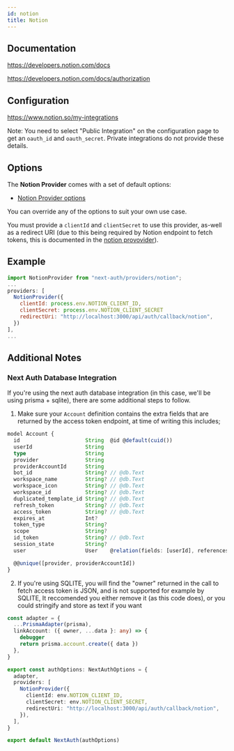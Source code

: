 ```yaml
---
id: notion
title: Notion
---
```


## Documentation

https://developers.notion.com/docs

https://developers.notion.com/docs/authorization

## Configuration

https://www.notion.so/my-integrations

Note: You need to select "Public Integration" on the configuration page to get an `oauth_id` and `oauth_secret`. Private integrations do not provide these details. 

## Options

The **Notion Provider** comes with a set of default options:

- [Notion Provider options](https://github.com/nextauthjs/next-auth/blob/main/packages/next-auth/src/providers/notion.ts)

You can override any of the options to suit your own use case.

You must provide a `clientId` and `clientSecret` to use this provider, as-well as a redirect URI (due to this being required by Notion endpoint to fetch tokens, this is documented in the [notion provovider](https://github.com/nextauthjs/next-auth/blob/main/packages/next-auth/src/providers/notion.ts)).

## Example

```js
import NotionProvider from "next-auth/providers/notion";
...
providers: [
  NotionProvider({
    clientId: process.env.NOTION_CLIENT_ID,
    clientSecret: process.env.NOTION_CLIENT_SECRET
    redirectUri: "http://localhost:3000/api/auth/callback/notion",
  })
],
...
```

## Additional Notes

### Next Auth Database Integration

If you're using the next auth database integration (in this case, we'll be using prisma + sqlite), there are some additional steps to follow.

1. Make sure your `Account` definition contains the extra fields that are returned by the access token endpoint, at time of writing this includes;

```ts
model Account {
  id                     String  @id @default(cuid())
  userId                 String
  type                   String
  provider               String
  providerAccountId      String
  bot_id                 String? // @db.Text
  workspace_name         String? // @db.Text
  workspace_icon         String? // @db.Text
  workspace_id           String? // @db.Text
  duplicated_template_id String? // @db.Text
  refresh_token          String? // @db.Text
  access_token           String? // @db.Text
  expires_at             Int?
  token_type             String?
  scope                  String?
  id_token               String? // @db.Text
  session_state          String?
  user                   User    @relation(fields: [userId], references: [id], onDelete: Cascade)

  @@unique([provider, providerAccountId])
}
```


2. If you're using SQLITE, you will find the "owner" returned in the call to fetch access token is JSON, and is not supported for example by SQLITE,
It reccomended you either remove it (as this code does), or you could stringify and store as text if you want

```ts
const adapter = {
  ...PrismaAdapter(prisma),
  linkAccount: ({ owner, ...data }: any) => {
    debugger
    return prisma.account.create({ data })
  },
}

export const authOptions: NextAuthOptions = {
  adapter,
  providers: [
    NotionProvider({
      clientId: env.NOTION_CLIENT_ID,
      clientSecret: env.NOTION_CLIENT_SECRET,
      redirectUri: "http://localhost:3000/api/auth/callback/notion",
    }),
  ],
}

export default NextAuth(authOptions)
```